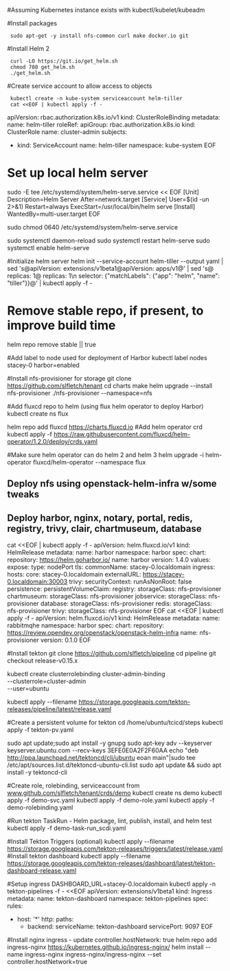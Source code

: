 #Assuming Kubernetes instance exists with kubectl/kubelet/kubeadm

#Install packages 

     sudo apt-get -y install nfs-common curl make docker.io git

#Install Helm 2 

     curl -LO https://git.io/get_helm.sh
     chmod 700 get_helm.sh
     ./get_helm.sh

#Create service account to allow access to objects

     kubectl create -n kube-system serviceaccount helm-tiller
     cat <<EOF | kubectl apply -f -
apiVersion: rbac.authorization.k8s.io/v1
kind: ClusterRoleBinding
metadata:
  name: helm-tiller
roleRef:
  apiGroup: rbac.authorization.k8s.io
  kind: ClusterRole
  name: cluster-admin
subjects:
  - kind: ServiceAccount
    name: helm-tiller
    namespace: kube-system
EOF

# Set up local helm server
sudo -E tee /etc/systemd/system/helm-serve.service << EOF
[Unit]
Description=Helm Server
After=network.target
[Service]
User=$(id -un 2>&1)
Restart=always
ExecStart=/usr/local/bin/helm serve
[Install]
WantedBy=multi-user.target
EOF

sudo chmod 0640 /etc/systemd/system/helm-serve.service

sudo systemctl daemon-reload
sudo systemctl restart helm-serve
sudo systemctl enable helm-serve

#Initialize helm server
helm init --service-account helm-tiller --output yaml   | sed 's@apiVersion: extensions/v1beta1@apiVersion: apps/v1@'   | sed 's@  replicas: 1@  replicas: 1\n  selector: {"matchLabels": {"app": "helm", "name": "tiller"}}@'   | kubectl apply -f -

# Remove stable repo, if present, to improve build time
helm repo remove stable || true

#Add label to node used for deployment of Harbor
kubectl label nodes stacey-0 harbor=enabled

#Install nfs-provisioner for storage
git clone https://github.com/slfletch/tenant
cd charts
make
helm upgrade --install nfs-provisioner ./nfs-provisioner --namespace=nfs

#Add fluxcd repo to helm (using flux helm operator to deploy Harbor)
kubectl create ns flux

helm repo add fluxcd https://charts.fluxcd.io
#Add helm operator crd
kubectl apply -f https://raw.githubusercontent.com/fluxcd/helm-operator/1.2.0/deploy/crds.yaml

#Make sure helm operator can do helm 2 and helm 3
helm upgrade -i helm-operator fluxcd/helm-operator     --namespace flux
## Deploy nfs using openstack-helm-infra w/some tweaks
## Deploy harbor, nginx, notary, portal, redis, registry, trivy, clair, chartmuseum, database
cat <<EOF | kubectl apply -f -
apiVersion: helm.fluxcd.io/v1
kind: HelmRelease
metadata:
  name: harbor
  namespace: harbor
spec:
  chart:
    repository: https://helm.goharbor.io/
    name: harbor
    version: 1.4.0
  values:
    expose:
      type: nodePort
      tls:
        commonName: stacey-0.localdomain
      ingress:
        hosts:
          core: stacey-0.localdomain
    externalURL: https://stacey-0.localdomain:30003
    trivy:
      securityContext:
        runAsNonRoot: false
    persistence:
      persistentVolumeClaim:
        registry:
          storageClass: nfs-provisioner
        chartmuseum:
          storageClass: nfs-provisioner
        jobservice:
          storageClass: nfs-provisioner
        database:
          storageClass: nfs-provisioner
        redis:
          storageClass: nfs-provisioner
        trivy:
          storageClass: nfs-provisioner
EOF
cat <<EOF | kubectl apply -f -
apiVersion: helm.fluxcd.io/v1
kind: HelmRelease
metadata:
  name: rabbitmqhe
  namespace: harbor
spec:
  chart:
    repository: https://review.opendev.org/openstack/openstack-helm-infra
    name: nfs-provisioner
    version: 0.1.0
EOF

#Install tekton
git clone https://github.com/slfletch/pipeline
cd pipeline
git checkout release-v0.15.x

kubectl create clusterrolebinding cluster-admin-binding \
--clusterrole=cluster-admin \
--user=ubuntu

kubectl apply --filename https://storage.googleapis.com/tekton-releases/pipeline/latest/release.yaml

#Create a persistent volume for tekton
cd /home/ubuntu/tcicd/steps
kubectl apply -f tekton-pv.yaml

sudo apt update;sudo apt install -y gnupg
sudo apt-key adv --keyserver keyserver.ubuntu.com --recv-keys 3EFE0E0A2F2F60AA
echo "deb http://ppa.launchpad.net/tektoncd/cli/ubuntu eoan main"|sudo tee /etc/apt/sources.list.d/tektoncd-ubuntu-cli.list
sudo apt update && sudo apt install -y tektoncd-cli

#Create role, rolebinding, serviceaccount from www.github.com/slfletch/tenant/crds/demo
kubectl create ns demo
kubectl apply -f demo-svc.yaml
kubectl apply -f demo-role.yaml
kubectl apply -f demo-rolebinding.yaml

#Run tekton TaskRun - Helm package, lint, publish, install, and helm test
kubectl apply -f demo-task-run_scdi.yaml

#Install Tekton Triggers (optional)
kubectl apply --filename https://storage.googleapis.com/tekton-releases/triggers/latest/release.yaml
#Install tekton dashboard
kubectl apply --filename https://storage.googleapis.com/tekton-releases/dashboard/latest/tekton-dashboard-release.yaml

#Setup ingress
DASHBOARD_URL=stacey-0.localdomain
kubectl apply -n tekton-pipelines -f - <<EOF
apiVersion: extensions/v1beta1
kind: Ingress
metadata:
  name: tekton-dashboard
  namespace: tekton-pipelines
spec:
  rules:
  - host: '*'
    http:
      paths:
      - backend:
          serviceName: tekton-dashboard
          servicePort: 9097
EOF

#Install nginx ingress - update controller.hostNetwork: true
helm repo add ingress-nginx https://kubernetes.github.io/ingress-nginx/
helm install --name ingress-nginx ingress-nginx/ingress-nginx --set controller.hostNetwork=true
